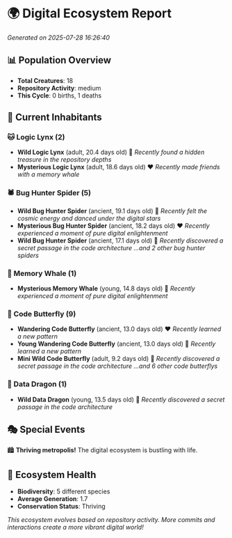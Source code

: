 # 🌍 Digital Ecosystem Report
*Generated on 2025-07-28 16:26:40*

## 📊 Population Overview
- **Total Creatures**: 18
- **Repository Activity**: medium
- **This Cycle**: 0 births, 1 deaths

## 👥 Current Inhabitants

### 🐱 Logic Lynx (2)
- **Wild Logic Lynx** (adult, 20.4 days old) 💛
  *Recently found a hidden treasure in the repository depths*
- **Mysterious Logic Lynx** (adult, 18.6 days old) ❤️
  *Recently made friends with a memory whale*

### 🕷️ Bug Hunter Spider (5)
- **Wild Bug Hunter Spider** (ancient, 19.1 days old) 💛
  *Recently felt the cosmic energy and danced under the digital stars*
- **Mysterious Bug Hunter Spider** (ancient, 18.2 days old) ❤️
  *Recently experienced a moment of pure digital enlightenment*
- **Wild Bug Hunter Spider** (ancient, 17.1 days old) 💛
  *Recently discovered a secret passage in the code architecture*
  *...and 2 other bug hunter spiders*

### 🐋 Memory Whale (1)
- **Mysterious Memory Whale** (young, 14.8 days old) 💚
  *Recently experienced a moment of pure digital enlightenment*

### 🦋 Code Butterfly (9)
- **Wandering Code Butterfly** (ancient, 13.0 days old) ❤️
  *Recently learned a new pattern*
- **Young Wandering Code Butterfly** (ancient, 13.0 days old) 💛
  *Recently learned a new pattern*
- **Mini Wild Code Butterfly** (adult, 9.2 days old) 💚
  *Recently discovered a secret passage in the code architecture*
  *...and 6 other code butterflys*

### 🐉 Data Dragon (1)
- **Wild Data Dragon** (young, 13.5 days old) 💚
  *Recently discovered a secret passage in the code architecture*

## 🎭 Special Events

🏙️ **Thriving metropolis!** The digital ecosystem is bustling with life.

## 🔬 Ecosystem Health
- **Biodiversity**: 5 different species
- **Average Generation**: 1.7
- **Conservation Status**: Thriving

*This ecosystem evolves based on repository activity. More commits and interactions create a more vibrant digital world!*
